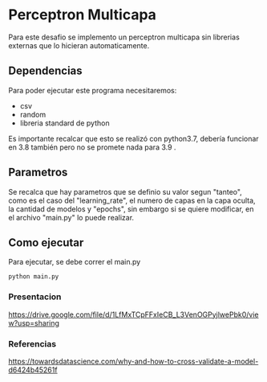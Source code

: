 # Perceptron Multicapa
Para este desafio se implemento un perceptron multicapa sin librerias externas que lo hicieran automaticamente.

## Dependencias
Para poder ejecutar este programa necesitaremos:
- csv
- random
- libreria standard de python 

Es importante recalcar que esto se realizó con python3.7, debería funcionar en 3.8 también pero no se promete nada para 3.9 .

## Parametros
Se recalca que hay parametros que se definio su valor segun "tanteo", como es el caso del "learning_rate", el numero de capas en la capa oculta, la cantidad de modelos y "epochs", sin embargo si se quiere modificar, en el archivo "main.py" lo puede realizar.

## Como ejecutar 
Para ejecutar, se debe correr el main.py
```
python main.py
```



### Presentacion
https://drive.google.com/file/d/1LfMxTCpFFxIeCB_L3VenOGPyjlwePbk0/view?usp=sharing


### Referencias
https://towardsdatascience.com/why-and-how-to-cross-validate-a-model-d6424b45261f
